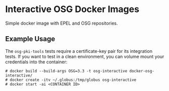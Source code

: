 # Interactive OSG Docker Images

Simple docker image with EPEL and OSG repositories.

## Example Usage

The `osg-pki-tools` tests require a certificate-key pair for its integration tests. If you want to test in a clean environment, you can volume mount your credentials into the container:

```
# docker build --build-args OSG=3.3 -t osg-interactive docker-osg-interactive/
# docker create -itv ~/.globus:/tmp/globus osg-interactive
# docker start -ai <CONTAINER ID>
```


